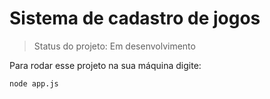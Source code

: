 <h1>Sistema de cadastro de jogos</h1>

> Status do projeto: Em desenvolvimento 

Para rodar esse projeto na sua máquina digite:

```
node app.js
```
